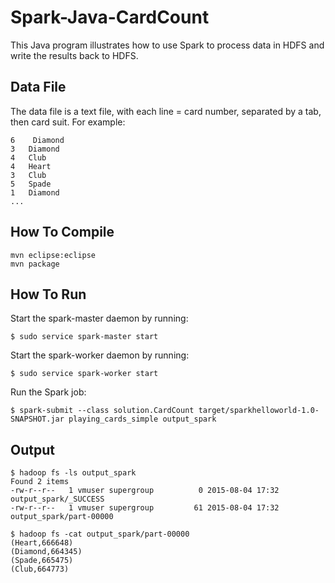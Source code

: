 # Spark-Java-CardCount

This Java program illustrates how to use Spark to process data in HDFS and write the results back to HDFS.

## Data File
The data file is a text file, with each line = card number, separated by a tab, then card suit.  For example:
```
6    Diamond
3   Diamond
4   Club
4   Heart
3   Club
5   Spade
1   Diamond
...
```

## How To Compile
```
mvn eclipse:eclipse
mvn package
```

## How To Run

Start the spark-master daemon by running:
```
$ sudo service spark-master start
```

Start the spark-worker daemon by running:
```
$ sudo service spark-worker start
```

Run the Spark job:
```
$ spark-submit --class solution.CardCount target/sparkhelloworld-1.0-SNAPSHOT.jar playing_cards_simple output_spark
```

## Output


```
$ hadoop fs -ls output_spark
Found 2 items
-rw-r--r--   1 vmuser supergroup          0 2015-08-04 17:32 output_spark/_SUCCESS
-rw-r--r--   1 vmuser supergroup         61 2015-08-04 17:32 output_spark/part-00000

$ hadoop fs -cat output_spark/part-00000
(Heart,666648)
(Diamond,664345)
(Spade,665475)
(Club,664773)
```
